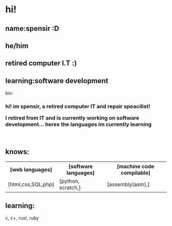<h1>hi!</h1>
<p></p>
<h2>name:spensir :D</h2>
<h2>he/him</h2>
<h2>retired computer I.T :)</h2>
<h2>learning:software development</h2>
<p>bio:</p>
<p>
  <h3>
    hi! im spensir, a retired computer IT and repair speacilist!
    <p>
      I retired from IT and is currently working on software development... heres the languages im currently learning
    </p>
  </h3>
</p>
<br>
<p>
  <h2>
    knows:
  </h2>
</p>
<table>
  <tr>
    <th>[web languages]</th>
    <th>[software languages]</th>
    <th>[machine code compilable]</th>
  </tr>
  <tr>
    <td>[html,css,SQL,php]</td>
    <td>[python, scratch,]</td>
    <td>[assembly(asm),]</td>
  </tr>
</table>
<p>
  <h2>
    learning:
  </h2>
</p>
<table>
  <tr>
    c, c+, rust, ruby
  </tr>
</table>
